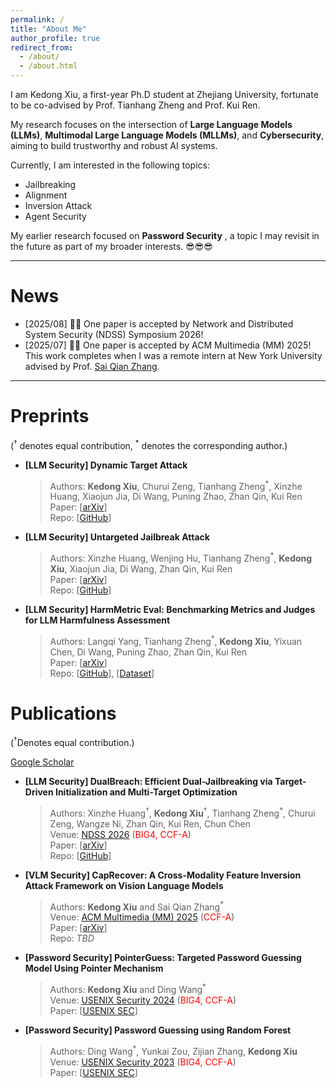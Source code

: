 ```yaml
---
permalink: /
title: "About Me"
author_profile: true
redirect_from: 
  - /about/
  - /about.html
---
```

I am Kedong Xiu, a first-year Ph.D student at Zhejiang University, fortunate to be co-advised by Prof. Tianhang Zheng and Prof. Kui Ren.

My research focuses on the intersection of **Large Language Models (LLMs)**, **Multimodal Large Language Models (MLLMs)**, and **Cybersecurity**, aiming to build trustworthy and robust AI systems.

Currently, I am interested in the following topics:

* Jailbreaking
* Alignment
* Inversion Attack
* Agent Security

My earlier research focused on  **Password Security** , a topic I may revisit in the future as part of my broader interests. 😎😎😎

---

# News

* [2025/08] 🎉🎉 One paper is accepted by Network and Distributed System Security (NDSS) Symposium 2026!
* [2025/07] 🎉🎉 One paper is accepted by ACM Multimedia (MM) 2025! This work completes when I was a remote intern at New York University advised by Prof. [Sai Qian Zhang](https://saiqianzhang.com/).

---

# Preprints

(<sup>&dagger;</sup> denotes equal contribution, <sup>&#42;</sup> denotes the corresponding author.)

- **[LLM Security] Dynamic Target Attack**
    > Authors: **Kedong Xiu**, Churui Zeng, Tianhang Zheng<sup>&#42;</sup>, Xinzhe Huang, Xiaojun Jia, Di Wang, Puning Zhao, Zhan Qin, Kui Ren<br>
    > Paper: \[[arXiv](https://arxiv.org/abs/2510.02422)\]<br>
    > Repo: \[[GitHub](https://github.com/AIsec-ke/Dynamic-Target-Attack)\]<br>

- **[LLM Security] Untargeted Jailbreak Attack**
    > Authors: Xinzhe Huang, Wenjing Hu, Tianhang Zheng<sup>&#42;</sup>, **Kedong Xiu**, Xiaojun Jia, Di Wang, Zhan Qin, Kui Ren<br>
    > Paper: \[[arXiv](https://arxiv.org/abs/2510.02999)\]<br>
    > Repo: \[[GitHub](https://github.com/hxz-sec/Untargeted-Jailbreak-Attack)\]<br>

- **[LLM Security] HarmMetric Eval: Benchmarking Metrics and Judges for LLM Harmfulness Assessment**
    > Authors: Langqi Yang, Tianhang Zheng<sup>&#42;</sup>, **Kedong Xiu**, Yixuan Chen, Di Wang, Puning Zhao, Zhan Qin, Kui Ren<br>
    > Paper: \[[arXiv](https://arxiv.org/abs/2509.24384)\]<br>
    > Repo: \[[GitHub](https://github.com/Qusgo/HarmMetric-Eval)\], \[[Dataset](https://huggingface.co/datasets/qusgo/HarmMetric_Eval)\]<br>

# Publications

(<sup>&dagger;</sup>Denotes equal contribution.)


[Google Scholar](https://scholar.google.com/citations?user=yjn-6QkAAAAJ)

- **[LLM Security] DualBreach:  Efficient Dual-Jailbreaking via Target-Driven Initialization and Multi-Target Optimization**
    > Authors: Xinzhe Huang<sup>&dagger;</sup>, **Kedong Xiu**<sup>&dagger;</sup>, Tianhang Zheng<sup>&#42;</sup>, Churui Zeng, Wangze Ni, Zhan Qin, Kui Ren, Chun Chen<br>
    > Venue: [NDSS 2026](https://www.ndss-symposium.org/ndss2026/) (<span style="color:red;">BIG4, CCF-A</span>)<br>
    > Paper: \[[arXiv](https://arxiv.org/abs/2504.18564)\]<br>
    > Repo: \[[GitHub](https://github.com/hxz-sec/DualBreach)\]<br>

- **[VLM Security] CapRecover: A Cross-Modality Feature Inversion Attack Framework on Vision Language Models**
    > Authors: **Kedong Xiu** and Sai Qian Zhang<sup>&#42;</sup><br>
    > Venue: [ACM Multimedia (MM) 2025](https://acmmm2025.org/) (<span style="color:red;">CCF-A</span>)<br>
    > Paper: \[[arXiv](https://arxiv.org/abs/2507.22828)\]<br>
    > Repo: _TBD_<br>

- **[Password Security] PointerGuess: Targeted Password Guessing Model Using Pointer Mechanism**

    > Authors: **Kedong Xiu** and Ding Wang<sup>&#42;</sup><br>
    > Venue: [USENIX Security 2024](https://www.usenix.org/conference/usenixsecurity24) (<span style="color:red;">BIG4, CCF-A</span>)<br>
    > Paper: \[[USENIX SEC](https://www.usenix.org/conference/usenixsecurity24/presentation/xiu)\]<br>

- **[Password Security] Password Guessing using Random Forest**

    > Authors: Ding Wang<sup>&#42;</sup>, Yunkai Zou, Zijian Zhang, **Kedong Xiu**<br>
    > Venue: [USENIX Security 2023](https://www.usenix.org/conference/usenixsecurity23) (<span style="color:red;">BIG4, CCF-A</span>)<br>
    > Paper: \[[USENIX SEC](https://www.usenix.org/conference/usenixsecurity23/presentation/wang-ding-password-guessing)\]<br>